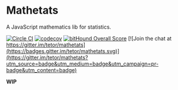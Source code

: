 # Mathetats

A JavaScript mathematics lib for statistics.

[![Circle CI](https://circleci.com/gh/tetor/mathetats.svg?style=svg)](https://circleci.com/gh/tetor/mathetats)
[![codecov](https://codecov.io/gh/tetor/mathetats/branch/master/graph/badge.svg)](https://codecov.io/gh/tetor/mathetats)
[![bitHound Overall Score](https://www.bithound.io/github/tetor/mathetats/badges/score.svg)](https://www.bithound.io/github/tetor/mathetats)
[![Join the chat at https://gitter.im/tetor/mathetats](https://badges.gitter.im/tetor/mathetats.svg)](https://gitter.im/tetor/mathetats?utm_source=badge&utm_medium=badge&utm_campaign=pr-badge&utm_content=badge)

**WIP**
